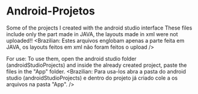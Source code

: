 # Android-Projetos
Some of the projects I created with the android studio interface
These files include only the part made in JAVA, the layouts made in xml were not uploaded!!
<Brazilian: Estes arquivos englobam apenas a parte feita em JAVA, os layouts feitos em xml não foram feitos o upload />

For use:
To use them, open the android studio folder (androidStudioProjects) and inside the already created project, paste the files in the "App" folder.
<Brazilian: Para usa-los abra a pasta do android studio (androidStudioProjects) e dentro do projeto já criado cole a os arquivos na pasta "App". />
